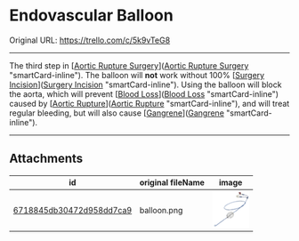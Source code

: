 # Endovascular Balloon

Original URL: https://trello.com/c/5k9vTeG8

---

The third step in [[Aortic Rupture Surgery](../Procedures/Aortic%20Rupture%20Surgery.md)]([Aortic Rupture Surgery](../Procedures/Aortic%20Rupture%20Surgery.md) "smartCard-inline"). The balloon will **not** work without 100% [[Surgery Incision](../Surgery/Surgery%20Incision.md)]([Surgery Incision](../Surgery/Surgery%20Incision.md) "smartCard-inline"). Using the balloon will block the aorta, which will prevent [[Blood Loss](../Blood/Blood%20Loss.md)]([Blood Loss](../Blood/Blood%20Loss.md) "smartCard-inline") caused by [[Aortic Rupture](../Torso/Aortic%20Rupture.md)]([Aortic Rupture](../Torso/Aortic%20Rupture.md) "smartCard-inline"), and will treat regular bleeding, but will also cause [[Gangrene](../Extremities/Gangrene.md)]([Gangrene](../Extremities/Gangrene.md) "smartCard-inline").

---

## Attachments

id | original fileName | image
---|---|---
[6718845db30472d958dd7ca9](./Endovascular%20Balloon%20-%20Attachments/6718845db30472d958dd7ca9.png) | balloon.png | ![balloon.png\|200](./Endovascular%20Balloon%20-%20Attachments/6718845db30472d958dd7ca9.png)